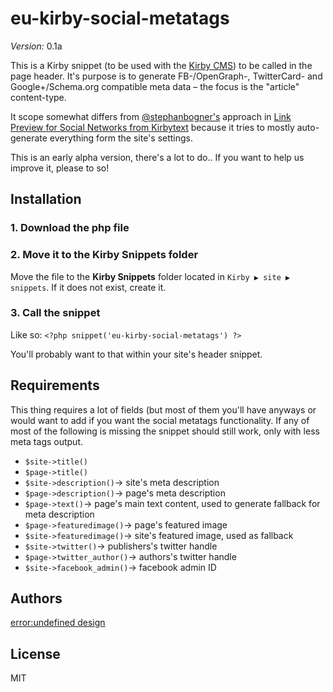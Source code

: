 eu-kirby-social-metatags
========

*Version:* 0.1a

This is a Kirby snippet (to be used with the [Kirby CMS](getkirby.com)) to be called in the page header. It's purpose is to generate FB-/OpenGraph-, TwitterCard- and Google+/Schema.org compatible meta data – the focus is the "article" content-type.

It scope somewhat differs from [@stephanbogner's](https://github.com/stephanbogner) approach in [Link Preview for Social Networks from Kirbytext](https://github.com/stephanbogner/Link-Preview-for-Social-Networks-from-Kirbytext) because it tries to mostly auto-generate everything form the site's settings.

This is an early alpha version, there's a lot to do.. If you want to help us improve it, please to so!

## Installation

### 1. Download the php file

### 2. Move it to the Kirby Snippets folder 
Move the file to the **Kirby Snippets** folder located in `Kirby ▶ site ▶ snippets`. If it does not exist, create it.

### 3. Call the snippet
Like so: ```<?php snippet('eu-kirby-social-metatags') ?>```

You'll probably want to that within your site's header snippet.

## Requirements
This thing requires a lot of fields (but most of them you'll have anyways or would want to add if you want the social metatags functionality. If any of most of the following is missing the snippet should still work, only with less meta tags output.

- ```$site->title()```
- ```$page->title()```
- ```$site->description()```→ site's meta description
- ```$page->description()```→ page's meta description
- ```$page->text()```→ page's main text content, used to generate fallback for meta description
- ```$page->featuredimage()```→ page's featured image
- ```$site->featuredimage()```→ site's featured image, used as fallback
- ```$site->twitter()```→ publishers's twitter handle
- ```$page->twitter_author()```→ authors's twitter handle
- ```$site->facebook_admin()```→ facebook admin ID

## Authors
[error:undefined design](http://error-undefined.de/)

## License

MIT